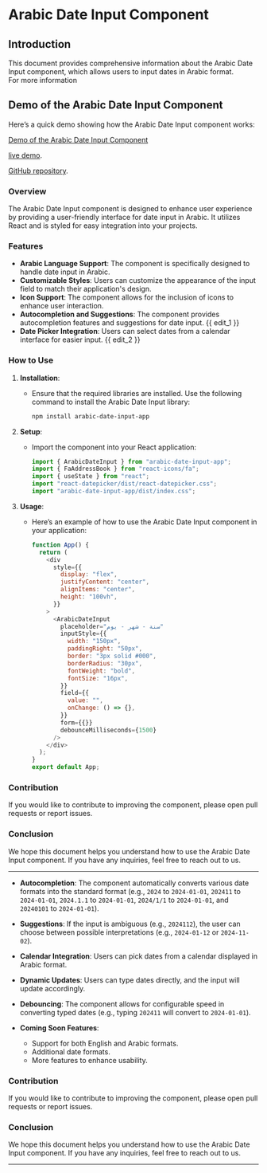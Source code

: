 # Arabic Date Input Component

## Introduction

This document provides comprehensive information about the Arabic Date Input component, which allows users to input dates in Arabic format.  
For more information

## Demo of the Arabic Date Input Component

Here’s a quick demo showing how the Arabic Date Input component works:

[Demo of the Arabic Date Input Component](https://youtu.be/f76cTmnRdUI)

[live demo](https://arabic-date-input-app.netlify.app/).

[GitHub repository](https://github.com/zcodev97/arabic-date-input-app).

### Overview

The Arabic Date Input component is designed to enhance user experience by providing a user-friendly interface for date input in Arabic. It utilizes React and is styled for easy integration into your projects.

### Features

- **Arabic Language Support**: The component is specifically designed to handle date input in Arabic.
- **Customizable Styles**: Users can customize the appearance of the input field to match their application's design.
- **Icon Support**: The component allows for the inclusion of icons to enhance user interaction.
- **Autocompletion and Suggestions**: The component provides autocompletion features and suggestions for date input.
  {{ edit_1 }}
- **Date Picker Integration**: Users can select dates from a calendar interface for easier input.
  {{ edit_2 }}

### How to Use

1. **Installation**:

   - Ensure that the required libraries are installed. Use the following command to install the Arabic Date Input library:
     ```bash
     npm install arabic-date-input-app
     ```

2. **Setup**:

   - Import the component into your React application:

     ```javascript
     import { ArabicDateInput } from "arabic-date-input-app";
     import { FaAddressBook } from "react-icons/fa";
     import { useState } from "react";
     import "react-datepicker/dist/react-datepicker.css";
     import "arabic-date-input-app/dist/index.css";
     ```

3. **Usage**:

   - Here’s an example of how to use the Arabic Date Input component in your application:

     ```javascript
     function App() {
       return (
         <div
           style={{
             display: "flex",
             justifyContent: "center",
             alignItems: "center",
             height: "100vh",
           }}
         >
           <ArabicDateInput
             placeholder="سنة - شهر - يوم"
             inputStyle={{
               width: "150px",
               paddingRight: "50px",
               border: "3px solid #000",
               borderRadius: "30px",
               fontWeight: "bold",
               fontSize: "16px",
             }}
             field={{
               value: "",
               onChange: () => {},
             }}
             form={{}}
             debounceMilliseconds={1500}
           />
         </div>
       );
     }
     export default App;
     ```

### Contribution

If you would like to contribute to improving the component, please open pull requests or report issues.

### Conclusion

We hope this document helps you understand how to use the Arabic Date Input component. If you have any inquiries, feel free to reach out to us.

---

- **Autocompletion**: The component automatically converts various date formats into the standard format (e.g., `2024` to `2024-01-01`, `202411` to `2024-01-01`, `2024.1.1` to `2024-01-01`, `2024/1/1` to `2024-01-01`, and `20240101` to `2024-01-01`).
- **Suggestions**: If the input is ambiguous (e.g., `2024112`), the user can choose between possible interpretations (e.g., `2024-01-12` or `2024-11-02`).

- **Calendar Integration**: Users can pick dates from a calendar displayed in Arabic format.
- **Dynamic Updates**: Users can type dates directly, and the input will update accordingly.
- **Debouncing**: The component allows for configurable speed in converting typed dates (e.g., typing `202411` will convert to `2024-01-01`).
- **Coming Soon Features**:
  - Support for both English and Arabic formats.
  - Additional date formats.
  - More features to enhance usability.

### Contribution

If you would like to contribute to improving the component, please open pull requests or report issues.

### Conclusion

We hope this document helps you understand how to use the Arabic Date Input component. If you have any inquiries, feel free to reach out to us.

---
